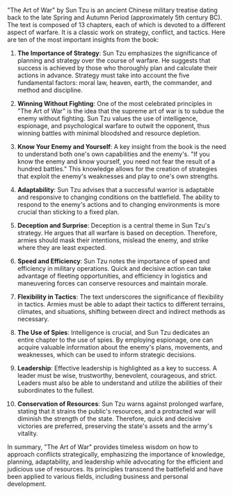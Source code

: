 "The Art of War" by Sun Tzu is an ancient Chinese military treatise dating back to the late Spring and Autumn Period (approximately 5th century BC). The text is composed of 13 chapters, each of which is devoted to a different aspect of warfare. It is a classic work on strategy, conflict, and tactics. Here are ten of the most important insights from the book:

1. **The Importance of Strategy**: Sun Tzu emphasizes the significance of planning and strategy over the course of warfare. He suggests that success is achieved by those who thoroughly plan and calculate their actions in advance. Strategy must take into account the five fundamental factors: moral law, heaven, earth, the commander, and method and discipline.

2. **Winning Without Fighting**: One of the most celebrated principles in "The Art of War" is the idea that the supreme art of war is to subdue the enemy without fighting. Sun Tzu values the use of intelligence, espionage, and psychological warfare to outwit the opponent, thus winning battles with minimal bloodshed and resource depletion.

3. **Know Your Enemy and Yourself**: A key insight from the book is the need to understand both one's own capabilities and the enemy's. "If you know the enemy and know yourself, you need not fear the result of a hundred battles." This knowledge allows for the creation of strategies that exploit the enemy's weaknesses and play to one's own strengths.

4. **Adaptability**: Sun Tzu advises that a successful warrior is adaptable and responsive to changing conditions on the battlefield. The ability to respond to the enemy's actions and to changing environments is more crucial than sticking to a fixed plan.

5. **Deception and Surprise**: Deception is a central theme in Sun Tzu's strategy. He argues that all warfare is based on deception. Therefore, armies should mask their intentions, mislead the enemy, and strike where they are least expected.

6. **Speed and Efficiency**: Sun Tzu notes the importance of speed and efficiency in military operations. Quick and decisive action can take advantage of fleeting opportunities, and efficiency in logistics and maneuvering forces can conserve resources and maintain morale.

7. **Flexibility in Tactics**: The text underscores the significance of flexibility in tactics. Armies must be able to adapt their tactics to different terrains, climates, and situations, shifting between direct and indirect methods as necessary.

8. **The Use of Spies**: Intelligence is crucial, and Sun Tzu dedicates an entire chapter to the use of spies. By employing espionage, one can acquire valuable information about the enemy's plans, movements, and weaknesses, which can be used to inform strategic decisions.

9. **Leadership**: Effective leadership is highlighted as a key to success. A leader must be wise, trustworthy, benevolent, courageous, and strict. Leaders must also be able to understand and utilize the abilities of their subordinates to the fullest.

10. **Conservation of Resources**: Sun Tzu warns against prolonged warfare, stating that it strains the public's resources, and a protracted war will diminish the strength of the state. Therefore, quick and decisive victories are preferred, preserving the state's assets and the army's vitality.

In summary, "The Art of War" provides timeless wisdom on how to approach conflicts strategically, emphasizing the importance of knowledge, planning, adaptability, and leadership while advocating for the efficient and judicious use of resources. Its principles transcend the battlefield and have been applied to various fields, including business and personal development.